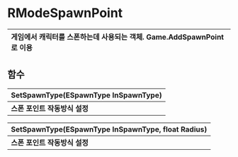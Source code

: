 # **RModeSpawnPoint**

| **게임에서 캐릭터를 스폰하는데 사용되는 객체. Game.AddSpawnPoint로 이용** |
| :--- |
## **함수**

| **SetSpawnType(ESpawnType InSpawnType)** |
| :--- |
| **스폰 포인트 작동방식 설정** |

| **SetSpawnType(ESpawnType InSpawnType, float Radius)** |
| :--- |
| **스폰 포인트 작동방식 설정** |

